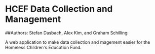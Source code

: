 # HCEF Data Collection and Management

##Authors: Stefan Dasbach, Alex Kim, and Graham Schilling

A web application to make data collection and magement easier for the Homeless Children's Education Fund.
